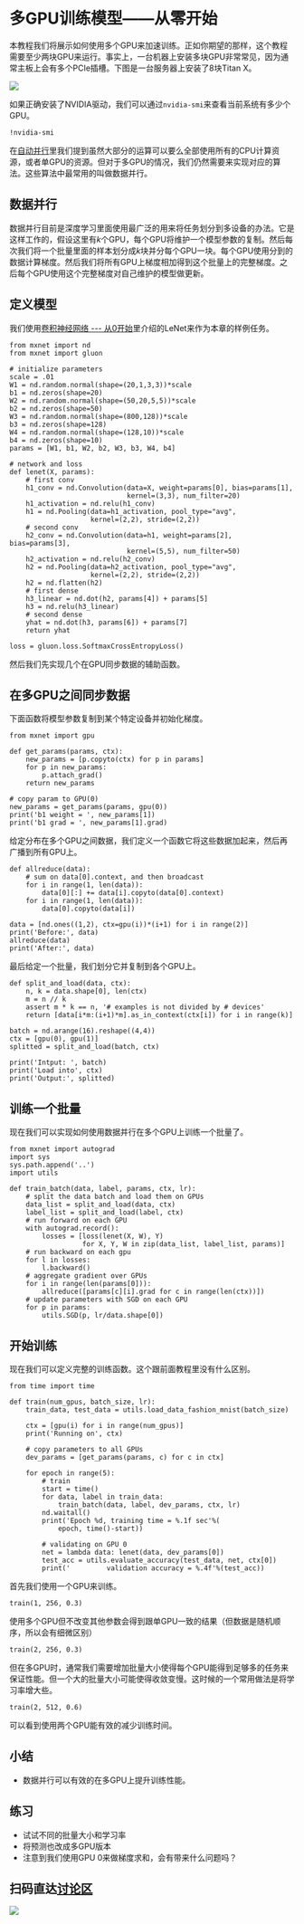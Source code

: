 # 多GPU训练模型——从零开始

本教程我们将展示如何使用多个GPU来加速训练。正如你期望的那样，这个教程需要至少两块GPU来运行。事实上，一台机器上安装多块GPU非常常见，因为通常主板上会有多个PCIe插槽。下图是一台服务器上安装了8块Titan X。

![](../img/8x-titan-x.png)

如果正确安装了NVIDIA驱动，我们可以通过`nvidia-smi`来查看当前系统有多少个GPU。

```{.python .input  n=1}
!nvidia-smi
```

在[自动并行](./auto-parallelism.md)里我们提到虽然大部分的运算可以要么全部使用所有的CPU计算资源，或者单GPU的资源。但对于多GPU的情况，我们仍然需要来实现对应的算法。这些算法中最常用的叫做数据并行。

## 数据并行

数据并行目前是深度学习里面使用最广泛的用来将任务划分到多设备的办法。它是这样工作的，假设这里有*k*个GPU，每个GPU将维护一个模型参数的复制。然后每次我们将一个批量里面的样本划分成*k*块并分每个GPU一块。每个GPU使用分到的数据计算梯度。然后我们将所有GPU上梯度相加得到这个批量上的完整梯度。之后每个GPU使用这个完整梯度对自己维护的模型做更新。


## 定义模型

我们使用[卷积神经网络 --- 从0开始](../chapter_convolutional-neural-networks/cnn-scratch.md)里介绍的LeNet来作为本章的样例任务。

```{.python .input  n=2}
from mxnet import nd
from mxnet import gluon

# initialize parameters
scale = .01
W1 = nd.random.normal(shape=(20,1,3,3))*scale
b1 = nd.zeros(shape=20)
W2 = nd.random.normal(shape=(50,20,5,5))*scale
b2 = nd.zeros(shape=50)
W3 = nd.random.normal(shape=(800,128))*scale
b3 = nd.zeros(shape=128)
W4 = nd.random.normal(shape=(128,10))*scale
b4 = nd.zeros(shape=10)
params = [W1, b1, W2, b2, W3, b3, W4, b4]

# network and loss
def lenet(X, params):
    # first conv
    h1_conv = nd.Convolution(data=X, weight=params[0], bias=params[1],
                             kernel=(3,3), num_filter=20)
    h1_activation = nd.relu(h1_conv)
    h1 = nd.Pooling(data=h1_activation, pool_type="avg",
                    kernel=(2,2), stride=(2,2))
    # second conv
    h2_conv = nd.Convolution(data=h1, weight=params[2], bias=params[3],
                             kernel=(5,5), num_filter=50)
    h2_activation = nd.relu(h2_conv)
    h2 = nd.Pooling(data=h2_activation, pool_type="avg",
                    kernel=(2,2), stride=(2,2))
    h2 = nd.flatten(h2)
    # first dense
    h3_linear = nd.dot(h2, params[4]) + params[5]
    h3 = nd.relu(h3_linear)
    # second dense
    yhat = nd.dot(h3, params[6]) + params[7]
    return yhat

loss = gluon.loss.SoftmaxCrossEntropyLoss()
```

然后我们先实现几个在GPU同步数据的辅助函数。

## 在多GPU之间同步数据

下面函数将模型参数复制到某个特定设备并初始化梯度。

```{.python .input  n=3}
from mxnet import gpu

def get_params(params, ctx):
    new_params = [p.copyto(ctx) for p in params]
    for p in new_params:
        p.attach_grad()
    return new_params

# copy param to GPU(0)
new_params = get_params(params, gpu(0))
print('b1 weight = ', new_params[1])
print('b1 grad = ', new_params[1].grad)
```

给定分布在多个GPU之间数据，我们定义一个函数它将这些数据加起来，然后再广播到所有GPU上。

```{.python .input  n=4}
def allreduce(data):
    # sum on data[0].context, and then broadcast
    for i in range(1, len(data)):
        data[0][:] += data[i].copyto(data[0].context)
    for i in range(1, len(data)):
        data[0].copyto(data[i])

data = [nd.ones((1,2), ctx=gpu(i))*(i+1) for i in range(2)]
print('Before:', data)
allreduce(data)
print('After:', data)
```

最后给定一个批量，我们划分它并复制到各个GPU上。

```{.python .input  n=5}
def split_and_load(data, ctx):
    n, k = data.shape[0], len(ctx)
    m = n // k
    assert m * k == n, '# examples is not divided by # devices'
    return [data[i*m:(i+1)*m].as_in_context(ctx[i]) for i in range(k)]

batch = nd.arange(16).reshape((4,4))
ctx = [gpu(0), gpu(1)]
splitted = split_and_load(batch, ctx)

print('Intput: ', batch)
print('Load into', ctx)
print('Output:', splitted)
```

## 训练一个批量

现在我们可以实现如何使用数据并行在多个GPU上训练一个批量了。

```{.python .input  n=6}
from mxnet import autograd
import sys
sys.path.append('..')
import utils

def train_batch(data, label, params, ctx, lr):
    # split the data batch and load them on GPUs
    data_list = split_and_load(data, ctx)
    label_list = split_and_load(label, ctx)
    # run forward on each GPU
    with autograd.record():
        losses = [loss(lenet(X, W), Y)
                  for X, Y, W in zip(data_list, label_list, params)]
    # run backward on each gpu
    for l in losses:
        l.backward()
    # aggregate gradient over GPUs
    for i in range(len(params[0])):
        allreduce([params[c][i].grad for c in range(len(ctx))])
    # update parameters with SGD on each GPU
    for p in params:
        utils.SGD(p, lr/data.shape[0])
```

## 开始训练

现在我们可以定义完整的训练函数。这个跟前面教程里没有什么区别。

```{.python .input  n=7}
from time import time

def train(num_gpus, batch_size, lr):
    train_data, test_data = utils.load_data_fashion_mnist(batch_size)

    ctx = [gpu(i) for i in range(num_gpus)]
    print('Running on', ctx)

    # copy parameters to all GPUs
    dev_params = [get_params(params, c) for c in ctx]

    for epoch in range(5):
        # train
        start = time()
        for data, label in train_data:
            train_batch(data, label, dev_params, ctx, lr)
        nd.waitall()
        print('Epoch %d, training time = %.1f sec'%(
            epoch, time()-start))

        # validating on GPU 0
        net = lambda data: lenet(data, dev_params[0])
        test_acc = utils.evaluate_accuracy(test_data, net, ctx[0])
        print('         validation accuracy = %.4f'%(test_acc))
```

首先我们使用一个GPU来训练。

```{.python .input  n=8}
train(1, 256, 0.3)
```

使用多个GPU但不改变其他参数会得到跟单GPU一致的结果（但数据是随机顺序，所以会有细微区别）

```{.python .input}
train(2, 256, 0.3)
```

但在多GPU时，通常我们需要增加批量大小使得每个GPU能得到足够多的任务来保证性能。但一个大的批量大小可能使得收敛变慢。这时候的一个常用做法是将学习率增大些。

```{.python .input  n=9}
train(2, 512, 0.6)
```

可以看到使用两个GPU能有效的减少训练时间。

## 小结

* 数据并行可以有效的在多GPU上提升训练性能。

## 练习

* 试试不同的批量大小和学习率
* 将预测也改成多GPU版本
* 注意到我们使用GPU 0来做梯度求和，会有带来什么问题吗？

## 扫码直达[讨论区](https://discuss.gluon.ai/t/topic/1884)

![](../img/qr_multiple-gpus-scratch.svg)
